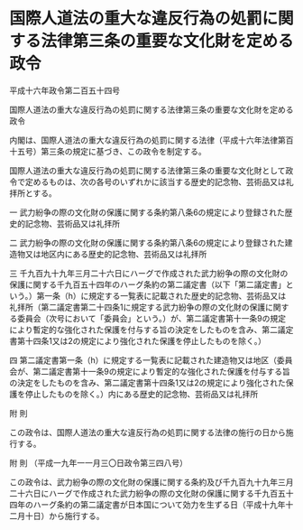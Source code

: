 # 国際人道法の重大な違反行為の処罰に関する法律第三条の重要な文化財を定める政令

平成十六年政令第二百五十四号

国際人道法の重大な違反行為の処罰に関する法律第三条の重要な文化財を定める政令

内閣は、国際人道法の重大な違反行為の処罰に関する法律（平成十六年法律第百十五号）第三条の規定に基づき、この政令を制定する。

国際人道法の重大な違反行為の処罰に関する法律第三条の重要な文化財として政令で定めるものは、次の各号のいずれかに該当する歴史的記念物、芸術品又は礼拝所とする。

一 武力紛争の際の文化財の保護に関する条約第八条6の規定により登録された歴史的記念物、芸術品又は礼拝所

二 武力紛争の際の文化財の保護に関する条約第八条6の規定により登録された建造物又は地区内にある歴史的記念物、芸術品又は礼拝所

三 千九百九十九年三月二十六日にハーグで作成された武力紛争の際の文化財の保護に関する千九百五十四年のハーグ条約の第二議定書（以下「第二議定書」という。）第一条（h）に規定する一覧表に記載された歴史的記念物、芸術品又は礼拝所（第二議定書第二十四条1に規定する武力紛争の際の文化財の保護に関する委員会（次号において「委員会」という。）が、第二議定書第十一条9の規定により暫定的な強化された保護を付与する旨の決定をしたものを含み、第二議定書第十四条1又は2の規定により強化された保護を停止したものを除く。）

四 第二議定書第一条（h）に規定する一覧表に記載された建造物又は地区（委員会が、第二議定書第十一条9の規定により暫定的な強化された保護を付与する旨の決定をしたものを含み、第二議定書第十四条1又は2の規定により強化された保護を停止したものを除く。）内にある歴史的記念物、芸術品又は礼拝所

附 則

この政令は、国際人道法の重大な違反行為の処罰に関する法律の施行の日から施行する。

附 則 （平成一九年一一月三〇日政令第三四八号）

この政令は、武力紛争の際の文化財の保護に関する条約及び千九百九十九年三月二十六日にハーグで作成された武力紛争の際の文化財の保護に関する千九百五十四年のハーグ条約の第二議定書が日本国について効力を生ずる日（平成十九年十二月十日）から施行する。
